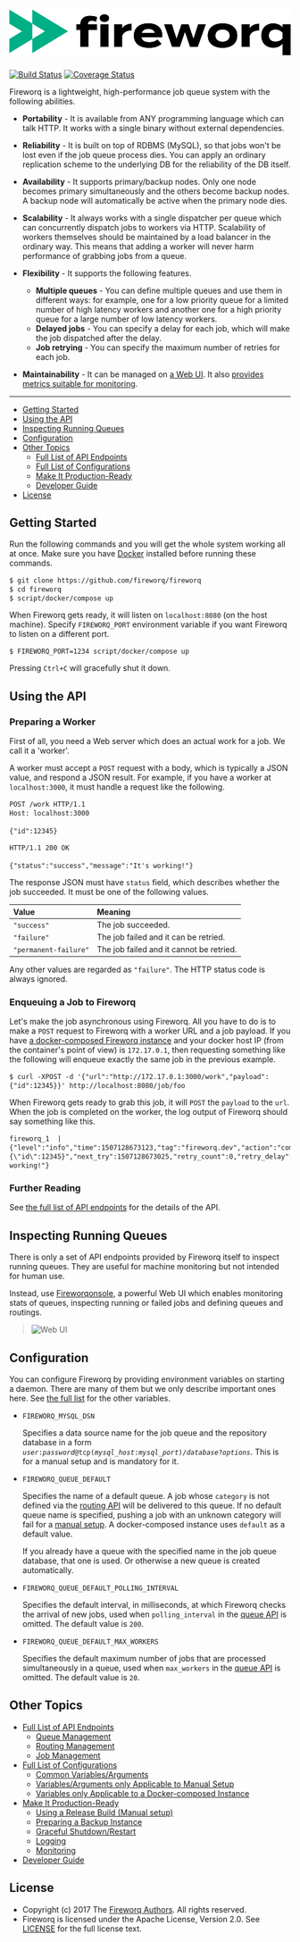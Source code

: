 ![Fireworq][logo]
=================

[![Build Status](https://travis-ci.org/fireworq/fireworq.svg?branch=master)](https://travis-ci.org/fireworq/fireworq) [![Coverage Status](https://coveralls.io/repos/github/fireworq/fireworq/badge.svg?branch=master)](https://coveralls.io/github/fireworq/fireworq?branch=master)

Fireworq is a lightweight, high-performance job queue system with the
following abilities.

- **Portability** - It is available from ANY programming language
  which can talk HTTP.  It works with a single binary without external
  dependencies.

- **Reliability** - It is built on top of RDBMS (MySQL), so that jobs
  won't be lost even if the job queue process dies.  You can apply an
  ordinary replication scheme to the underlying DB for the reliability
  of the DB itself.

- **Availability** - It supports primary/backup nodes.  Only one node
  becomes primary simultaneously and the others become backup nodes.
  A backup node will automatically be active when the primary node
  dies.

- **Scalability** - It always works with a single dispatcher per queue
  which can concurrently dispatch jobs to workers via HTTP.
  Scalability of workers themselves should be maintained by a load
  balancer in the ordinary way.  This means that adding a worker will
  never harm performance of grabbing jobs from a queue.

- **Flexibility** - It supports the following features.

  - **Multiple queues** - You can define multiple queues and use them
    in different ways: for example, one for a low priority queue for a
    limited number of high latency workers and another one for a high
    priority queue for a large number of low latency workers.
  - **Delayed jobs** - You can specify a delay for each job, which
    will make the job dispatched after the delay.
  - **Job retrying** - You can specify the maximum number of retries
    for each job.

- **Maintainability** - It can be managed on [a Web UI][Fireworqonsole].  It also [provides metrics suitable for monitoring][section-monitoring].

----

- [Getting Started][section-start]
- [Using the API][section-api]
- [Inspecting Running Queues][section-inspecting]
- [Configuration][section-configuration]
- [Other Topics][section-other]
  - [Full List of API Endpoints][page-api]
  - [Full List of Configurations][page-configuration]
  - [Make It Production-Ready][page-production-ready]
  - [Developer Guide][page-developing]
- [License][section-license]

## <a name="start">Getting Started</a>

Run the following commands and you will get the whole system working
all at once.  Make sure you have [Docker][] installed before running
these commands.

```
$ git clone https://github.com/fireworq/fireworq
$ cd fireworq
$ script/docker/compose up
```

When Fireworq gets ready, it will listen on `localhost:8080` (on the
host machine).  Specify `FIREWORQ_PORT` environment variable if you
want Fireworq to listen on a different port.

```
$ FIREWORQ_PORT=1234 script/docker/compose up
```

Pressing `Ctrl+C` will gracefully shut it down.

## <a name="api">Using the API</a>

### Preparing a Worker

First of all, you need a Web server which does an actual work for a
job.  We call it a 'worker'.

A worker must accept a `POST` request with a body, which is typically
a JSON value, and respond a JSON result.  For example, if you have a
worker at `localhost:3000`, it must handle a request like the
following.

```http
POST /work HTTP/1.1
Host: localhost:3000

{"id":12345}
```

```http
HTTP/1.1 200 OK

{"status":"success","message":"It's working!"}
```

The response JSON must have `status` field, which describes whether
the job  succeeded.  It must be one of the following values.

|Value                |Meaning                                 |
|:--------------------|:---------------------------------------|
|`"success"`          |The job succeeded.                      |
|`"failure"`          |The job failed and it can be retried.   |
|`"permanent-failure"`|The job failed and it cannot be retried.|

Any other values are regarded as `"failure"`.  The HTTP status code is
always ignored.

### Enqueuing a Job to Fireworq

Let's make the job asynchronous using Fireworq.  All you have to do is
to make a `POST` request to Fireworq with a worker URL and a job
payload.  If you have
[a docker-composed Fireworq instance][section-start] and your docker
host IP (from the container's point of view) is `172.17.0.1`, then
requesting something like the following will enqueue exactly the same
job in the previous example.

```
$ curl -XPOST -d '{"url":"http://172.17.0.1:3000/work","payload":{"id":12345}}' http://localhost:8080/job/foo
```

When Fireworq gets ready to grab this job, it will `POST` the
`payload` to the `url`.  When the job is completed on the worker, the
log output of Fireworq should say something like this.

```
fireworq_1  | {"level":"info","time":1507128673123,"tag":"fireworq.dev","action":"complete","queue":"default","category":"foo","id":2,"status":"completed","created_at":1507128673025,"elapsed":98,"url":"http://172.17.0.1:3000/work","payload":"{\"id\":12345}","next_try":1507128673025,"retry_count":0,"retry_delay":0,"fail_count":0,"timeout":0,"message":"It's working!"}
```

### Further Reading

See [the full list of API endpoints][page-api] for the details of the
API.

## <a name="inspecting">Inspecting Running Queues</a>

There is only a set of API endpoints provided by Fireworq itself to
inspect running queues.  They are useful for machine monitoring but
not intended for human use.

Instead, use [Fireworqonsole][], a powerful Web UI which enables
monitoring stats of queues, inspecting running or failed jobs and
defining queues and routings.

> ![Web UI](https://github.com/fireworq/fireworqonsole/raw/master/doc/images/console.png "Web UI")

## <a name="config">Configuration</a>

You can configure Fireworq by providing environment variables on
starting a daemon.  There are many of them but we only describe
important ones here.  See [the full list][page-configuration] for the
other variables.

- `FIREWORQ_MYSQL_DSN`

  Specifies a data source name for the job queue and the repository
  database in a form
  <code><var>user</var>:<var>password</var>@tcp(<var>mysql_host</var>:<var>mysql_port</var>)/<var>database</var>?<var>options</var></code>.
  This is for a manual setup and is mandatory for it.

- `FIREWORQ_QUEUE_DEFAULT`

  Specifies the name of a default queue.  A job whose `category` is
  not defined via the [routing API][api-put-routing] will be delivered
  to this queue.  If no default queue name is specified, pushing a job
  with an unknown category will fail for a
  [manual setup][section-manual-setup].  A docker-composed instance
  uses `default` as a default value.

  If you already have a queue with the specified name in the job queue
  database, that one is used.  Or otherwise a new queue is created
  automatically.

- `FIREWORQ_QUEUE_DEFAULT_POLLING_INTERVAL`

  Specifies the default interval, in milliseconds, at which Fireworq
  checks the arrival of new jobs, used when `polling_interval` in the
  [queue API][api-put-queue] is omitted.  The default value is `200`.

- `FIREWORQ_QUEUE_DEFAULT_MAX_WORKERS`

  Specifies the default maximum number of jobs that are processed
  simultaneously in a queue, used when `max_workers` in the
  [queue API][api-put-queue] is omitted.  The default value is `20`.

## <a name="other">Other Topics</a>

- [Full List of API Endpoints][page-api]
  - [Queue Management][section-api-queue]
  - [Routing Management][section-api-routing]
  - [Job Management][section-api-job]
- [Full List of Configurations][page-configuration]
  - [Common Variables/Arguments][section-config-common]
  - [Variables/Arguments only Applicable to Manual Setup][section-config-manual-setup]
  - [Variables only Applicable to a Docker-composed Instance][section-config-docker]
- [Make It Production-Ready][page-production-ready]
  - [Using a Release Build (Manual setup)][section-manual-setup]
  - [Preparing a Backup Instance][section-backup]
  - [Graceful Shutdown/Restart][section-graceful-restart]
  - [Logging][section-logging]
  - [Monitoring][section-monitoring]
- [Developer Guide][page-developing]

## <a name="license">License</a>

- Copyright (c) 2017 The [Fireworq Authors][authors]. All rights reserved.
- Fireworq is licensed under the Apache License, Version 2.0. See
  [LICENSE][license] for the full license text.

[section-start]: #start
[section-configuration]: #config
[section-api]: #api
[section-inspecting]: #inspecting
[section-other]: #other
[section-license]: #license

[page-configuration]: ./doc/config.md
[section-config-common]: ./doc/config.md#config-common
[section-config-manual-setup]: ./doc/config.md#config-manual-setup
[section-config-docker]: ./doc/config.md#config-docker
[page-api]: ./doc/api.md
[section-api-queue]: ./doc/api.md#api-queue
[section-api-routing]: ./doc/api.md#api-routing
[section-api-job]: ./doc/api.md#api-job
[page-production-ready]: ./doc/production.md
[section-manual-setup]: ./doc/production.md#manual-setup
[section-backup]: ./doc/production.md#backup
[section-graceful-restart]: ./doc/production.md#graceful-restart
[section-logging]: ./doc/production.md#logging
[section-monitoring]: ./doc/production.md#monitoring
[page-developing]: ./CONTRIBUTING.md

[api-put-queue]: ./doc/api.md#api-put-queue
[api-put-routing]: ./doc/api.md#api-put-routing

[logo]: ./doc/images/logo.png "Fireworq"
[license]: ./LICENSE
[authors]: ./AUTHORS.md

[Docker]: https://www.docker.com/
[Fireworqonsole]: https://github.com/fireworq/fireworqonsole
